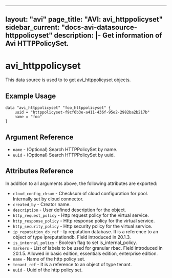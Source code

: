 <!--
    Copyright 2021 VMware, Inc.
    SPDX-License-Identifier: Mozilla Public License 2.0
-->
---
layout: "avi"
page_title: "AVI: avi_httppolicyset"
sidebar_current: "docs-avi-datasource-httppolicyset"
description: |-
  Get information of Avi HTTPPolicySet.
---

# avi_httppolicyset

This data source is used to to get avi_httppolicyset objects.

## Example Usage

```hcl
data "avi_httppolicyset" "foo_httppolicyset" {
    uuid = "httppolicyset-f9cf6b3e-a411-436f-95e2-2982ba2b217b"
    name = "foo"
}
```

## Argument Reference

* `name` - (Optional) Search HTTPPolicySet by name.
* `uuid` - (Optional) Search HTTPPolicySet by uuid.

## Attributes Reference

In addition to all arguments above, the following attributes are exported:

* `cloud_config_cksum` - Checksum of cloud configuration for pool. Internally set by cloud connector.
* `created_by` - Creator name.
* `description` - User defined description for the object.
* `http_request_policy` - Http request policy for the virtual service.
* `http_response_policy` - Http response policy for the virtual service.
* `http_security_policy` - Http security policy for the virtual service.
* `ip_reputation_db_ref` - Ip reputation database. It is a reference to an object of type ipreputationdb. Field introduced in 20.1.3.
* `is_internal_policy` - Boolean flag to set is_internal_policy.
* `markers` - List of labels to be used for granular rbac. Field introduced in 20.1.5. Allowed in basic edition, essentials edition, enterprise edition.
* `name` - Name of the http policy set.
* `tenant_ref` - It is a reference to an object of type tenant.
* `uuid` - Uuid of the http policy set.

